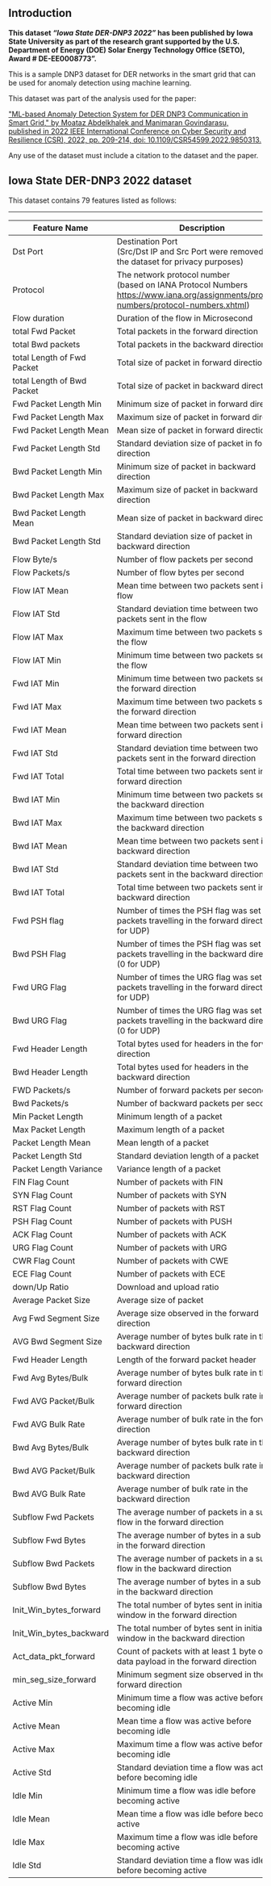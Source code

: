 ## Introduction

**This dataset *“Iowa State DER-DNP3 2022”* has been published by Iowa State University as part of the research grant supported by the U.S. Department of Energy (DOE) Solar Energy Technology Office (SETO), Award # DE-EE0008773”.**


This is a sample DNP3 dataset for DER networks in the smart grid that can be used for anomaly detection using machine learning.

This dataset was part of the analysis used for the paper:

["ML-based Anomaly Detection System for DER DNP3 Communication in Smart Grid," by Moataz Abdelkhalek and Manimaran Govindarasu, published in 2022 IEEE International Conference on Cyber Security and Resilience (CSR), 2022, pp. 209-214, doi: 10.1109/CSR54599.2022.9850313.](https://ieeexplore.ieee.org/document/9817481)

Any use of the dataset must include a citation to the dataset and the paper.


## Iowa State DER-DNP3 2022 dataset

This dataset contains 79 features listed as follows:

--------------------------------------------------------------
| Feature Name               | Description                                                                                                                                  |
|----------------------------|----------------------------------------------------------------------------------------------------------------------------------------------|
| Dst Port                   | Destination Port<br>(Src/Dst IP and Src Port were removed from the dataset for privacy purposes)                                             |
| Protocol                   | The network protocol number<br>(based on IANA Protocol Numbers <br>https://www.iana.org/assignments/protocol-numbers/protocol-numbers.xhtml) |
| Flow duration              | Duration of the flow in Microsecond                                                                                                          |
| total Fwd Packet           | Total packets in the forward direction                                                                                                       |
| total Bwd packets          | Total packets in the backward direction                                                                                                      |
| total Length of Fwd Packet | Total size of packet in forward direction                                                                                                    |
| total Length of Bwd Packet | Total size of packet in backward direction                                                                                                   |
| Fwd Packet Length Min      | Minimum size of packet in forward direction                                                                                                  |
| Fwd Packet Length Max      | Maximum size of packet in forward direction                                                                                                  |
| Fwd Packet Length Mean     | Mean size of packet in forward direction                                                                                                     |
| Fwd Packet Length Std      | Standard deviation size of packet in forward direction                                                                                       |
| Bwd Packet Length Min      | Minimum size of packet in backward direction                                                                                                 |
| Bwd Packet Length Max      | Maximum size of packet in backward direction                                                                                                 |
| Bwd Packet Length Mean     | Mean size of packet in backward direction                                                                                                    |
| Bwd Packet Length Std      | Standard deviation size of packet in backward direction                                                                                      |
| Flow Byte/s                | Number of flow packets per second                                                                                                            |
| Flow Packets/s             | Number of flow bytes per second                                                                                                              |
| Flow IAT Mean              | Mean time between two packets sent in the flow                                                                                               |
| Flow IAT Std               | Standard deviation time between two packets sent in the flow                                                                                 |
| Flow IAT Max               | Maximum time between two packets sent in the flow                                                                                            |
| Flow IAT Min               | Minimum time between two packets sent in the flow                                                                                            |
| Fwd IAT Min                | Minimum time between two packets sent in the forward direction                                                                               |
| Fwd IAT Max                | Maximum time between two packets sent in the forward direction                                                                               |
| Fwd IAT Mean               | Mean time between two packets sent in the forward direction                                                                                  |
| Fwd IAT Std                | Standard deviation time between two packets sent in the forward direction                                                                    |
| Fwd IAT Total              | Total time between two packets sent in the forward direction                                                                                 |
| Bwd IAT Min                | Minimum time between two packets sent in the backward direction                                                                              |
| Bwd IAT Max                | Maximum time between two packets sent in the backward direction                                                                              |
| Bwd IAT Mean               | Mean time between two packets sent in the backward direction                                                                                 |
| Bwd IAT Std                | Standard deviation time between two packets sent in the backward direction                                                                   |
| Bwd IAT Total              | Total time between two packets sent in the backward direction                                                                                |
| Fwd PSH flag               | Number of times the PSH flag was set in packets travelling in the forward direction (0 for UDP)                                              |
| Bwd PSH Flag               | Number of times the PSH flag was set in packets travelling in the backward direction (0 for UDP)                                             |
| Fwd URG Flag               | Number of times the URG flag was set in packets travelling in the forward direction (0 for UDP)                                              |
| Bwd URG Flag               | Number of times the URG flag was set in packets travelling in the backward direction (0 for UDP)                                             |
| Fwd Header Length          | Total bytes used for headers in the forward direction                                                                                        |
| Bwd Header Length          | Total bytes used for headers in the backward direction                                                                                       |
| FWD Packets/s              | Number of forward packets per second                                                                                                         |
| Bwd Packets/s              | Number of backward packets per second                                                                                                        |
| Min Packet Length          | Minimum length of a packet                                                                                                                   |
| Max Packet Length          | Maximum length of a packet                                                                                                                   |
| Packet Length Mean         | Mean length of a packet                                                                                                                      |
| Packet Length Std          | Standard deviation length of a packet                                                                                                        |
| Packet Length Variance     | Variance length of a packet                                                                                                                  |
| FIN Flag Count             | Number of packets with FIN                                                                                                                   |
| SYN Flag Count             | Number of packets with SYN                                                                                                                   |
| RST Flag Count             | Number of packets with RST                                                                                                                   |
| PSH Flag Count             | Number of packets with PUSH                                                                                                                  |
| ACK Flag Count             | Number of packets with ACK                                                                                                                   |
| URG Flag Count             | Number of packets with URG                                                                                                                   |
| CWR Flag Count             | Number of packets with CWE                                                                                                                   |
| ECE Flag Count             | Number of packets with ECE                                                                                                                   |
| down/Up Ratio              | Download and upload ratio                                                                                                                    |
| Average Packet Size        | Average size of packet                                                                                                                       |
| Avg Fwd Segment Size       | Average size observed in the forward direction                                                                                               |
| AVG Bwd Segment Size       | Average number of bytes bulk rate in the backward direction                                                                                  |
| Fwd Header Length          | Length of the forward packet header                                                                                                          |
| Fwd Avg Bytes/Bulk         | Average number of bytes bulk rate in the forward direction                                                                                   |
| Fwd AVG Packet/Bulk        | Average number of packets bulk rate in the forward direction                                                                                 |
| Fwd AVG Bulk Rate          | Average number of bulk rate in the forward direction                                                                                         |
| Bwd Avg Bytes/Bulk         | Average number of bytes bulk rate in the backward direction                                                                                  |
| Bwd AVG Packet/Bulk        | Average number of packets bulk rate in the backward direction                                                                                |
| Bwd AVG Bulk Rate          | Average number of bulk rate in the backward direction                                                                                        |
| Subflow Fwd Packets        | The average number of packets in a sub flow in the forward direction                                                                         |
| Subflow Fwd Bytes          | The average number of bytes in a sub flow in the forward direction                                                                           |
| Subflow Bwd Packets        | The average number of packets in a sub flow in the backward direction                                                                        |
| Subflow Bwd Bytes          | The average number of bytes in a sub flow in the backward direction                                                                          |
| Init_Win_bytes_forward     | The total number of bytes sent in initial window in the forward direction                                                                    |
| Init_Win_bytes_backward    | The total number of bytes sent in initial window in the backward direction                                                                   |
| Act_data_pkt_forward       | Count of packets with at least 1 byte of TCP data payload in the forward direction                                                           |
| min_seg_size_forward       | Minimum segment size observed in the forward direction                                                                                       |
| Active Min                 | Minimum time a flow was active before becoming idle                                                                                          |
| Active Mean                | Mean time a flow was active before becoming idle                                                                                             |
| Active Max                 | Maximum time a flow was active before becoming idle                                                                                          |
| Active Std                 | Standard deviation time a flow was active before becoming idle                                                                               |
| Idle Min                   | Minimum time a flow was idle before becoming active                                                                                          |
| Idle Mean                  | Mean time a flow was idle before becoming active                                                                                             |
| Idle Max                   | Maximum time a flow was idle before becoming active                                                                                          |
| Idle Std                   | Standard deviation time a flow was idle before becoming active                                                                               |
